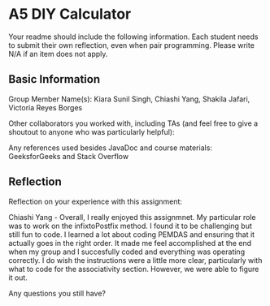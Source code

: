 # A5 DIY Calculator

Your readme should include the following information. Each student needs to submit their own reflection, even when pair programming.  Please write N/A if an item does not apply.

## Basic Information

Group Member Name(s): Kiara Sunil Singh, Chiashi Yang, Shakila Jafari, Victoria Reyes Borges

Other collaborators you worked with, including TAs (and feel free to give a shoutout to anyone who was particularly helpful):

Any references used besides JavaDoc and course materials: GeeksforGeeks and Stack Overflow

## Reflection

Reflection on your experience with this assignment:

Chiashi Yang - Overall, I really enjoyed this assignmnet. My particular role was to work on the infixtoPostfix method. I found it to be challenging but still fun to code. I learned a lot about coding PEMDAS and ensuring that it actually goes in the right order. It made me feel accomplished at the end when my group and I succesfully coded and everything was operating correctly. I do wish the instructions were a little more clear, particularly with what to code for the associativity section. However, we were able to figure it out.

Any questions you still have?
